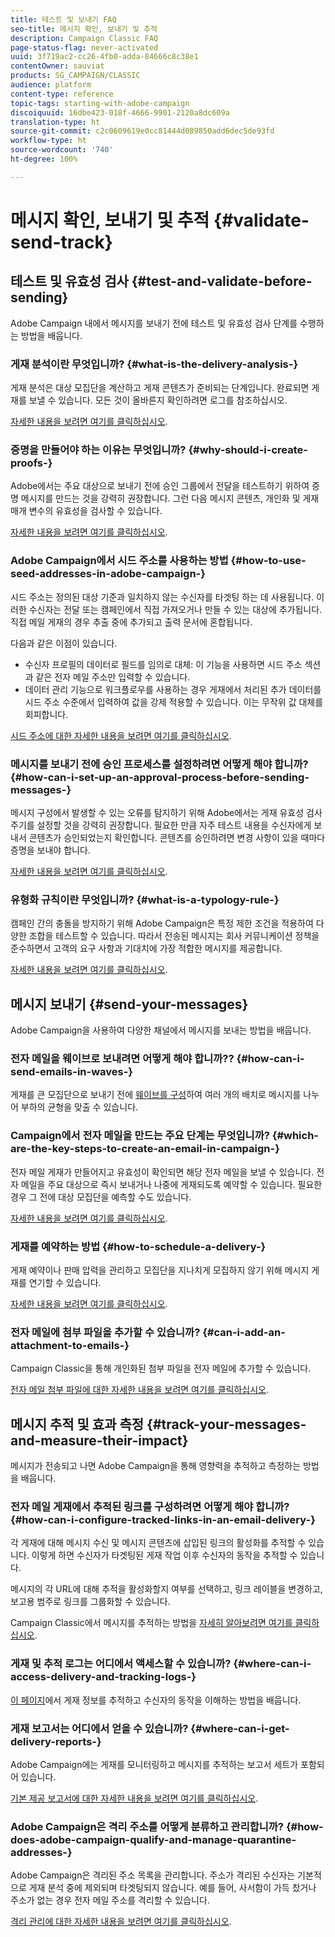 ```yaml
---
title: 테스트 및 보내기 FAQ
seo-title: 메시지 확인, 보내기 및 추적
description: Campaign Classic FAQ
page-status-flag: never-activated
uuid: 3f719ac2-cc26-4fb0-adda-84666c8c38e1
contentOwner: sauviat
products: SG_CAMPAIGN/CLASSIC
audience: platform
content-type: reference
topic-tags: starting-with-adobe-campaign
discoiquuid: 16dbe423-018f-4666-9901-2120a8dc609a
translation-type: ht
source-git-commit: c2c0609619e0cc81444d089850add6dec5de93fd
workflow-type: ht
source-wordcount: '740'
ht-degree: 100%

---
```



# 메시지 확인, 보내기 및 추적 {#validate-send-track}

## 테스트 및 유효성 검사 {#test-and-validate-before-sending}

Adobe Campaign 내에서 메시지를 보내기 전에 테스트 및 유효성 검사 단계를 수행하는 방법을 배웁니다.

### 게재 분석이란 무엇입니까? {#what-is-the-delivery-analysis-}

게재 분석은 대상 모집단을 계산하고 게재 콘텐츠가 준비되는 단계입니다. 완료되면 게재를 보낼 수 있습니다. 모든 것이 올바른지 확인하려면 로그를 참조하십시오.

[자세한 내용을 보려면 여기를 클릭하십시오](../../delivery/using/steps-validating-the-delivery.md).

### 증명을 만들어야 하는 이유는 무엇입니까? {#why-should-i-create-proofs-}

Adobe에서는 주요 대상으로 보내기 전에 승인 그룹에서 전달을 테스트하기 위하여 증명 메시지를 만드는 것을 강력히 권장합니다. 그런 다음 메시지 콘텐츠, 개인화 및 게재 매개 변수의 유효성을 검사할 수 있습니다.

[자세한 내용을 보려면 여기를 클릭하십시오](../../delivery/using/steps-validating-the-delivery.md#sending-a-proof).

### Adobe Campaign에서 시드 주소를 사용하는 방법 {#how-to-use-seed-addresses-in-adobe-campaign-}

시드 주소는 정의된 대상 기준과 일치하지 않는 수신자를 타겟팅 하는 데 사용됩니다. 이러한 수신자는 전달 또는 캠페인에서 직접 가져오거나 만들 수 있는 대상에 추가됩니다. 직접 메일 게재의 경우 추출 중에 추가되고 출력 문서에 혼합됩니다.

다음과 같은 이점이 있습니다.

* 수신자 프로필의 데이터로 필드를 임의로 대체: 이 기능을 사용하면 시드 주소 섹션과 같은 전자 메일 주소만 입력할 수 있습니다.
* 데이터 관리 기능으로 워크플로우를 사용하는 경우 게재에서 처리된 추가 데이터를 시드 주소 수준에서 입력하여 값을 강제 적용할 수 있습니다. 이는 무작위 값 대체를 회피합니다.

[시드 주소에 대한 자세한 내용을 보려면 여기를 클릭하십시오](../../delivery/using/about-seed-addresses.md).

### 메시지를 보내기 전에 승인 프로세스를 설정하려면 어떻게 해야 합니까? {#how-can-i-set-up-an-approval-process-before-sending-messages-}

메시지 구성에서 발생할 수 있는 오류를 탐지하기 위해 Adobe에서는 게재 유효성 검사 주기를 설정할 것을 강력히 권장합니다. 필요한 만큼 자주 테스트 내용을 수신자에게 보내서 콘텐츠가 승인되었는지 확인합니다. 콘텐츠를 승인하려면 변경 사항이 있을 때마다 증명을 보내야 합니다.

[자세한 내용을 보려면 여기를 클릭하십시오](../../delivery/using/steps-validating-the-delivery.md#sending-a-proof).

### 유형화 규칙이란 무엇입니까? {#what-is-a-typology-rule-}

캠페인 간의 충돌을 방지하기 위해 Adobe Campaign은 특정 제한 조건을 적용하여 다양한 조합을 테스트할 수 있습니다. 따라서 전송된 메시지는 회사 커뮤니케이션 정책을 준수하면서 고객의 요구 사항과 기대치에 가장 적합한 메시지를 제공합니다.

[자세한 내용을 보려면 여기를 클릭하십시오](../../campaign/using/about-campaign-typologies.md).

## 메시지 보내기 {#send-your-messages}

Adobe Campaign을 사용하여 다양한 채널에서 메시지를 보내는 방법을 배웁니다.

### 전자 메일을 웨이브로 보내려면 어떻게 해야 합니까?? {#how-can-i-send-emails-in-waves-}

게재를 큰 모집단으로 보내기 전에 [웨이브를 구성](../../delivery/using/steps-sending-the-delivery.md#sending-using-multiple-waves)하여 여러 개의 배치로 메시지를 나누어 부하의 균형을 맞출 수 있습니다.

### Campaign에서 전자 메일을 만드는 주요 단계는 무엇입니까? {#which-are-the-key-steps-to-create-an-email-in-campaign-}

전자 메일 게재가 만들어지고 유효성이 확인되면 해당 전자 메일을 보낼 수 있습니다. 전자 메일을 주요 대상으로 즉시 보내거나 나중에 게재되도록 예약할 수 있습니다. 필요한 경우 그 전에 대상 모집단을 예측할 수도 있습니다.

[자세한 내용을 보려면 여기를 클릭하십시오](../../delivery/using/steps-validating-the-delivery.md#sending-a-proof).

### 게재를 예약하는 방법 {#how-to-schedule-a-delivery-}

게재 예약이나 판매 압력을 관리하고 모집단을 지나치게 모집하지 않기 위해 메시지 게재를 연기할 수 있습니다.

[자세한 내용을 보려면 여기를 클릭하십시오](../../delivery/using/steps-sending-the-delivery.md#scheduling-the-delivery-sending).

### 전자 메일에 첨부 파일을 추가할 수 있습니까? {#can-i-add-an-attachment-to-emails-}

Campaign Classic을 통해 개인화된 첨부 파일을 전자 메일에 추가할 수 있습니다.

[전자 메일 첨부 파일에 대한 자세한 내용을 보려면 여기를 클릭하십시오](../../delivery/using/attaching-files.md).

## 메시지 추적 및 효과 측정 {#track-your-messages-and-measure-their-impact}

메시지가 전송되고 나면 Adobe Campaign을 통해 영향력을 추적하고 측정하는 방법을 배웁니다.

### 전자 메일 게재에서 추적된 링크를 구성하려면 어떻게 해야 합니까? {#how-can-i-configure-tracked-links-in-an-email-delivery-}

각 게재에 대해 메시지 수신 및 메시지 콘텐츠에 삽입된 링크의 활성화를 추적할 수 있습니다. 이렇게 하면 수신자가 타겟팅된 게재 작업 이후 수신자의 동작을 추적할 수 있습니다.

메시지의 각 URL에 대해 추적을 활성화할지 여부를 선택하고, 링크 레이블을 변경하고, 보고용 범주로 링크를 그룹화할 수 있습니다.

Campaign Classic에서 메시지를 추적하는 방법을 [자세히 알아보려면 여기를 클릭하십시오](../../delivery/using/about-message-tracking.md).

### 게재 및 추적 로그는 어디에서 액세스할 수 있습니까? {#where-can-i-access-delivery-and-tracking-logs-}

[이 페이지](../../delivery/using/monitoring-a-delivery.md)에서 게재 정보를 추적하고 수신자의 동작을 이해하는 방법을 배웁니다.

### 게재 보고서는 어디에서 얻을 수 있습니까? {#where-can-i-get-delivery-reports-}

Adobe Campaign에는 게재를 모니터링하고 메시지를 추적하는 보고서 세트가 포함되어 있습니다.

[기본 제공 보고서에 대한 자세한 내용을 보려면 여기를 클릭하십시오](../../reporting/using/delivery-reports.md).

### Adobe Campaign은 격리 주소를 어떻게 분류하고 관리합니까? {#how-does-adobe-campaign-qualify-and-manage-quarantine-addresses-}

Adobe Campaign은 격리된 주소 목록을 관리합니다. 주소가 격리된 수신자는 기본적으로 게재 분석 중에 제외되며 타겟팅되지 않습니다. 예를 들어, 사서함이 가득 찼거나 주소가 없는 경우 전자 메일 주소를 격리할 수 있습니다.

[격리 관리에 대한 자세한 내용을 보려면 여기를 클릭하십시오](../../delivery/using/understanding-quarantine-management.md).
